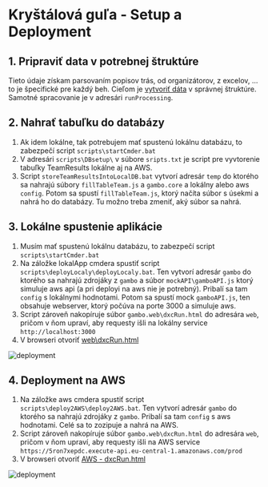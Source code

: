 # Kryštálová guľa - Setup a Deployment


## 1. Pripraviť data v potrebnej štruktúre

Tieto údaje získam parsovaním popisov trás, od organizátorov, z excelov, ... to je špecifické pre každý beh. Cieľom je [vytvoriť dáta](dataPreparation.md) v správnej štruktúre. Samotné spracovanie je v adresári `runProcessing`.

## 2. Nahrať tabuľku do databázy

1. Ak idem lokálne, tak potrebujem mať spustenú lokálnu databázu, to zabezpečí script `scripts\startCmder.bat`
1. V adresári `scripts\DBsetup\` v súbore `sripts.txt` je script pre vyvtorenie tabuľky TeamResults lokálne aj na AWS.
1. Script `storeTeamResultsIntoLocalDB.bat` vytvorí adresár `temp` do ktorého sa nahrajú súbory `fillTableTeam.js` a `gambo.core` a lokálny alebo aws `config`. Potom sa spustí `fillTableTeam.js`, ktorý načíta súbor s úsekmi a nahrá ho do databázy. Tu možno treba zmeniť, aký súbor sa nahrá.

## 3. Lokálne spustenie aplikácie

1. Musím mať spustenú lokálnu databázu, to zabezpečí script `scripts\startCmder.bat`
1. Na záložke lokalApp cmdera spustiť script `scripts\deployLocaly\deployLocaly.bat`. Ten vytvorí adresár `gambo` do ktorého sa nahrajú zdrojáky z `gambo` a súbor `mockAPI\gamboAPI.js` ktorý simuluje aws api (a pri deployi na aws nie je potrebný). Pribalí sa tam `config` s lokálnymi hodnotami. Potom sa spustí mock `gamboAPI.js`, ten obsahuje webserver, ktorý počúva na porte 3000 a simuluje aws.
1. Script zároveň nakopíruje súbor `gambo.web\dxcRun.html` do adresára `web`, pričom v ňom upraví, aby requesty išli na lokálny service `http://localhost:3000`
1. V browseri otvoriť [web\dxcRun.html](file:///C:/Projects_src/Personal/gambo2/scripts/deployLocaly/release/dxcRun.html)

![deployment](../img/CrystalBall-deployment-Local.png)

## 4. Deployment na AWS

1. Na záložke aws cmdera spustiť script `scripts\deploy2AWS\deploy2AWS.bat`. Ten vytvorí adresár `gambo` do ktorého sa nahrajú zdrojáky z `gambo`. Pribalí sa tam `config` s aws hodnotami. Celé sa to zozipuje a nahrá na AWS.
1. Script zároveň nakopíruje súbor `gambo.web\dxcRun.html` do adresára `web`, pričom v ňom upraví, aby requesty išli na AWS service `https://5ron7xepdc.execute-api.eu-central-1.amazonaws.com/prod`
1. V browseri otvoriť [AWS - dxcRun.html](http://gambo-vojtob.s3-website.eu-central-1.amazonaws.com/dxcRun.html)

![deployment](../img/CrystalBall-deployment-AWS.png)